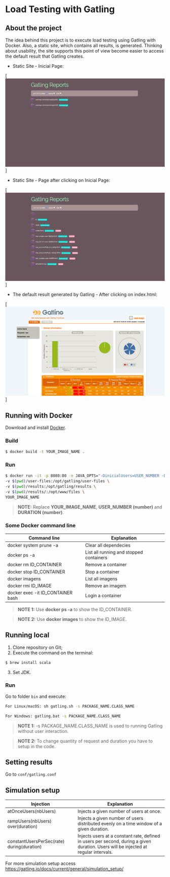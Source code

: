 
# Load Testing with Gatling

## About the project
The idea behind this project is to execute load testing using Gatling with Docker. Also, a static site, which contains all results, is generated. Thinking about usability, the site supports this point of view become easier to access the default result that Gatling creates.

* Static Site - Inicial Page:

[![Product Name Screen Shot 1][product-screenshot1]]
* Static Site - Page after clicking on Inicial Page:

[![Product Name Screen Shot 2][product-screenshot2]]
* The default result generated by Gatling - After clicking on index.html:

[![Product Name Screen Shot 3][product-screenshot3]]

## Running with Docker
Download and install [Docker](https://www.docker.com/products/docker-desktop).

### Build
```sh
$ docker build -t YOUR_IMAGE_NAME .
```
### Run
```sh
$ docker run -it -p 8080:80 -e JAVA_OPTS="-DinicialUsers=USER_NUMBER -DtestDuration==DURATION" --rm -v $(pwd)/conf:/opt/gatling/conf \
-v $(pwd)/user-files:/opt/gatling/user-files \
-v $(pwd)/results:/opt/gatling/results \
-v $(pwd)/results/:/opt/www/files \
YOUR_IMAGE_NAME
```
> **NOTE:** Replace **YOUR_IMAGE_NAME**,  **USER_NUMBER (number)**  and  **DURATION (number)**.

### Some Docker command line
| Command line | Explanation |
| ------ | ------ |
| docker system prune -a | Clear all dependecies |
| docker ps -a | List all running and stopped containers |
| docker rm ID_CONTAINER | Remove a container |
| docker stop ID_CONTAINER | Stop a container |
| docker imagens | List all imagens |
| docker rmi ID_IMAGE | Remove an imagem |
| docker exec -it ID_CONTAINER bash | Login a container |

> **NOTE 1:** Use **docker ps -a** to show the ID_CONTAINER.

> **NOTE 2:** Use **docker images** to show the ID_IMAGE.

## Running local  

1. Clone repository on Git;
2. Execute the command on the terminal:

```sh
$ brew install scala
```
3. Set JDK.

### Run

Go to folder `bin` and execute:

```sh
For Linux/macOS: sh gatling.sh -s PACKAGE_NAME.CLASS_NAME
```

```sh
For Windows: gatling.bat -s PACKAGE_NAME.CLASS_NAME
```
> **NOTE 1:** -s PACKAGE_NAME.CLASS_NAME is used to running Gatling without user interaction.

> **NOTE 2:** To change quantity of request and duration you have to setup in the code.

## Setting results
Go to `conf/gatling.conf`

## Simulation setup
| Injection | Explanation |
| ------ | ------ |
| atOnceUsers(nbUsers) | Injects a given number of users at once. |
| rampUsers(nbUsers) over(duration) | Injects a given number of users distributed evenly on a time window of a given duration. |
| constantUsersPerSec(rate) during(duration) | Injects users at a constant rate, defined in users per second, during a given duration. Users will be injected at regular intervals. |

For more simulation setup access https://gatling.io/docs/current/general/simulation_setup/

<!-- MARKDOWN LINKS & IMAGES -->
[product-screenshot1]: images/inicial_page_site.png
[product-screenshot2]: images/page_2.png
[product-screenshot3]: images/default_result_gatling.png